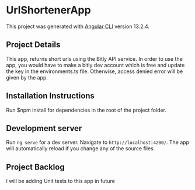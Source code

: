 # UrlShortenerApp

This project was generated with [Angular CLI](https://github.com/angular/angular-cli) version 13.2.4.

## Project Details

This app, returns short urls using the Bitly API service. In order to use the app, you would have to make a bitly dev account which is free and update the key in the environments.ts file. Otherwise, access denied error will be given by the app.

## Installation Instructions

Run $npm install for dependencies in the root of the project folder.

## Development server

Run `ng serve` for a dev server. Navigate to `http://localhost:4200/`. The app will automatically reload if you change any of the source files.

## Project Backlog

I will be adding Unit tests to this app in future
